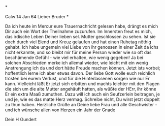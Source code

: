 <An G. Fr. Oe.>*

 Calw 14 Jan 64
Lieber Bruder <Oehler>*

Da ich heute im Mercur eure Trauernachricht gelesen habe, drängt es mich Dir auch ein Wort der Theilnahme zuzurufen. Im Innersten freut es mich, das irdische Leben Deiner lieben sel. Mutter geschlossen zu sehen. Ist sie doch durch viel Elend und Kreuz gelaufen und hat einen Ruhetag nöthig gehabt. Ich habe ungemein viel Liebe von ihr genossen in einer Zeit da ichs nicht erkannte, und so bleibt mir für meine Person wieder wie so oft das beschämende Gefühl - wie viel erhalten, wie wenig gegeben! Ja bei solchen Abschieden merke ich allemal wieder, wie leicht mit ein wenig Anstrengung ich da und dort hätte Freude machen können. Jetzt ists vorbei; hoffentlich lerne ich aber etwas davon. Der liebe Gott wolle euch reichlich trösten bei eurem Verlust, und für die Hinterlassenen sorgen wie nur Er kann. Vielleicht läßt Er jetzt sich erbitten und machts leichter mit den Plagen die sich um die alte Mutter angehäuft hatten, als wüßte der HErr, ihr könne Er ein extra Maaß zumuthen. Dazu will ich auch ein Seufzerlein beitragen, je und je, wie es das matte Herz vermag. Schreibe nicht, Du wirst jetzt doppelt zu thun haben. Herzliche Grüße an Deine liebe Frau und alle Geschwister - und ich wünsche allen von Herzen ein Jahr der Gnade

 Dein
 H Gundert


